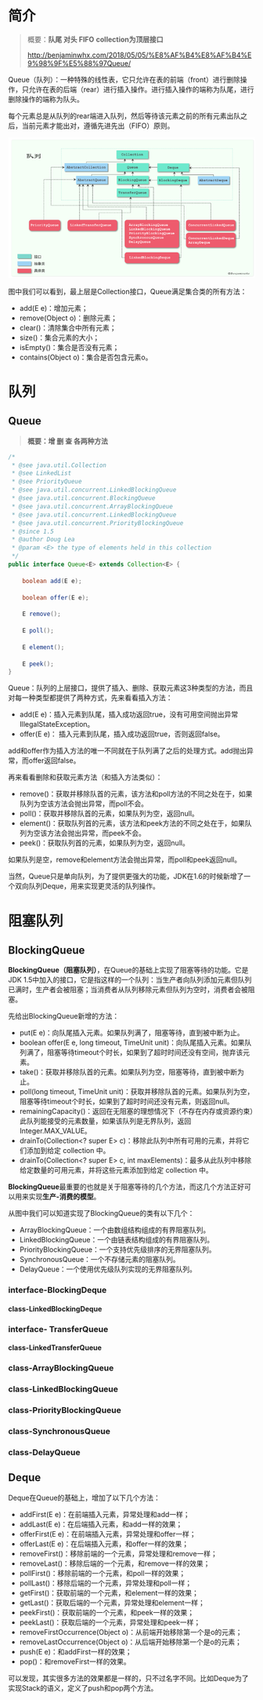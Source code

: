 # 简介

> 概要：**队尾  对头    FIFO**  **collection为顶层接口**
>
> http://benjaminwhx.com/2018/05/05/%E8%AF%B4%E8%AF%B4%E9%98%9F%E5%88%97Queue/

Queue（队列）：一种特殊的线性表，它只允许在表的前端（front）进行删除操作，只允许在表的后端（rear）进行插入操作。进行插入操作的端称为队尾，进行删除操作的端称为队头。

每个元素总是从队列的rear端进入队列，然后等待该元素之前的所有元素出队之后，当前元素才能出对，遵循先进先出（FIFO）原则。

![](image/001.png)

图中我们可以看到，最上层是Collection接口，Queue满足集合类的所有方法：

- add(E e)：增加元素；
- remove(Object o)：删除元素；
- clear()：清除集合中所有元素；
- size()：集合元素的大小；
- isEmpty()：集合是否没有元素；
- contains(Object o)：集合是否包含元素o。

# 队列

## Queue

> **概要：增 删 查 各两种方法**

```java
/*
 * @see java.util.Collection
 * @see LinkedList
 * @see PriorityQueue
 * @see java.util.concurrent.LinkedBlockingQueue
 * @see java.util.concurrent.BlockingQueue
 * @see java.util.concurrent.ArrayBlockingQueue
 * @see java.util.concurrent.LinkedBlockingQueue
 * @see java.util.concurrent.PriorityBlockingQueue
 * @since 1.5
 * @author Doug Lea
 * @param <E> the type of elements held in this collection
 */
public interface Queue<E> extends Collection<E> {

    boolean add(E e);

    boolean offer(E e);

    E remove();

    E poll();

    E element();

    E peek();
}

```



Queue：队列的上层接口，提供了插入、删除、获取元素这3种类型的方法，而且对每一种类型都提供了两种方式，先来看看插入方法：

- add(E e)：插入元素到队尾，插入成功返回true，没有可用空间抛出异常 IllegalStateException。
- offer(E e)： 插入元素到队尾，插入成功返回true，否则返回false。

add和offer作为插入方法的唯一不同就在于队列满了之后的处理方式。add抛出异常，而offer返回false。

再来看看删除和获取元素方法（和插入方法类似）：

- remove()：获取并移除队首的元素，该方法和poll方法的不同之处在于，如果队列为空该方法会抛出异常，而poll不会。
- poll()：获取并移除队首的元素，如果队列为空，返回null。
- element()：获取队列首的元素，该方法和peek方法的不同之处在于，如果队列为空该方法会抛出异常，而peek不会。
- peek()：获取队列首的元素，如果队列为空，返回null。

如果队列是空，remove和element方法会抛出异常，而poll和peek返回null。

当然，Queue只是单向队列，为了提供更强大的功能，JDK在1.6的时候新增了一个双向队列Deque，用来实现更灵活的队列操作。



# 阻塞队列

## BlockingQueue

**BlockingQueue（阻塞队列）**，在Queue的基础上实现了阻塞等待的功能。它是JDK 1.5中加入的接口，它是指这样的一个队列：当生产者向队列添加元素但队列已满时，生产者会被阻塞；当消费者从队列移除元素但队列为空时，消费者会被阻塞。

先给出BlockingQueue新增的方法：

- put(E e)：向队尾插入元素。如果队列满了，阻塞等待，直到被中断为止。
- boolean offer(E e, long timeout, TimeUnit unit)：向队尾插入元素。如果队列满了，阻塞等待timeout个时长，如果到了超时时间还没有空间，抛弃该元素。
- take()：获取并移除队首的元素。如果队列为空，阻塞等待，直到被中断为止。
- poll(long timeout, TimeUnit unit)：获取并移除队首的元素。如果队列为空，阻塞等待timeout个时长，如果到了超时时间还没有元素，则返回null。
- remainingCapacity()：返回在无阻塞的理想情况下（不存在内存或资源约束）此队列能接受的元素数量，如果该队列是无界队列，返回Integer.MAX_VALUE。
- drainTo(Collection<? super E> c)：移除此队列中所有可用的元素，并将它们添加到给定 collection 中。
- drainTo(Collection<? super E> c, int maxElements)：最多从此队列中移除给定数量的可用元素，并将这些元素添加到给定 collection 中。

**BlockingQueue**最重要的也就是关于阻塞等待的几个方法，而这几个方法正好可以用来实现**生产-消费的模型**。

从图中我们可以知道实现了BlockingQueue的类有以下几个：

- ArrayBlockingQueue：一个由数组结构组成的有界阻塞队列。
- LinkedBlockingQueue：一个由链表结构组成的有界阻塞队列。
- PriorityBlockingQueue：一个支持优先级排序的无界阻塞队列。
- SynchronousQueue：一个不存储元素的阻塞队列。
- DelayQueue：一个使用优先级队列实现的无界阻塞队列。

### interface-BlockingDeque

#### class-LinkedBlockingDeque

### interface- TransferQueue

#### class-LinkedTransferQueue

### class-ArrayBlockingQueue

### class-LinkedBlockingQueue

### class-PriorityBlockingQueue

### class-SynchronousQueue

### class-DelayQueue











## Deque

> 

Deque在Queue的基础上，增加了以下几个方法：

- addFirst(E e)：在前端插入元素，异常处理和add一样；
- addLast(E e)：在后端插入元素，和add一样的效果；
- offerFirst(E e)：在前端插入元素，异常处理和offer一样；
- offerLast(E e)：在后端插入元素，和offer一样的效果；
- removeFirst()：移除前端的一个元素，异常处理和remove一样；
- removeLast()：移除后端的一个元素，和remove一样的效果；
- pollFirst()：移除前端的一个元素，和poll一样的效果；
- pollLast()：移除后端的一个元素，异常处理和poll一样；
- getFirst()：获取前端的一个元素，和element一样的效果；
- getLast()：获取后端的一个元素，异常处理和element一样；
- peekFirst()：获取前端的一个元素，和peek一样的效果；
- peekLast()：获取后端的一个元素，异常处理和peek一样；
- removeFirstOccurrence(Object o)：从前端开始移除第一个是o的元素；
- removeLastOccurrence(Object o)：从后端开始移除第一个是o的元素；
- push(E e)：和addFirst一样的效果；
- pop()：和removeFirst一样的效果。

可以发现，其实很多方法的效果都是一样的，只不过名字不同。比如Deque为了实现Stack的语义，定义了push和pop两个方法。

### 